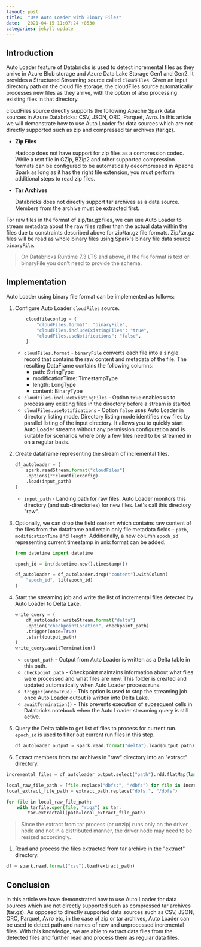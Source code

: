 ```yaml
---
layout: post
title:  "Use Auto Loader with Binary Files"
date:   2021-04-15 11:07:24 +0530
categories: jekyll update
---
```


## Introduction

Auto Loader feature of Databricks is used to detect incremental files as they arrive in Azure Blob storage and Azure Data Lake Storage Gen1 and Gen2. It provides a Structured Streaming source called `cloudFiles`. Given an input directory path on the cloud file storage, the cloudFiles source automatically processes new files as they arrive, with the option of also processing existing files in that directory.

cloudFiles source directly supports the following Apache Spark data sources in Azure Databricks: CSV, JSON, ORC, Parquet, Avro.
In this article we will demonstrate how to use Auto Loader for data sources which are not directly supported such as zip and compressed tar archives (tar.gz).

- **Zip Files**

    Hadoop does not have support for zip files as a compression codec. While a text file in GZip, BZip2 and other supported compression formats can be configured to be automatically decompressed in Apache Spark as long as it has the right file extension, you must perform additional steps to read zip files.

- **Tar Archives**

    Databricks does not directly support tar archives as a data source. Members from the archive must be extracted first.

For raw files in the format of zip/tar.gz files, we can use Auto Loader to stream metadata about the raw files rather than the actual data within the files due to constraints described above for zip/tar.gz file formats. Zip/tar.gz files will be read as whole binary files using Spark's binary file data source `binaryFile`.

> On Databricks Runtime 7.3 LTS and above, if the file format is text or binaryFile you don’t need to provide the schema.

## Implementation

Auto Loader using binary file format can be implemented as follows:

1. Configure Auto Loader `cloudFiles` source.

    ```python
        cloudfileconfig = {
            "cloudFiles.format": "binaryFile",
            "cloudFiles.includeExistingFiles": "true",
            "cloudFiles.useNotifications": "false",
        }
    ```

    - `cloudFiles.format` - `binaryFile` converts each file into a single record that contains the raw content and metadata of the file. The resulting DataFrame contains the following columns:
        - path: StringType
        - modificationTime: TimestampType
        - length: LongType
        - content: BinaryType
    - `cloudFiles.includeExistingFiles` - Option `true` enables us to process any existing files in the directory before a stream is started.
    - `cloudFiles.useNotifications` - Option `false` uses Auto Loader in directory listing mode. Directory listing mode identifies new files by parallel listing of the input directory. It allows you to quickly start Auto Loader streams without any permission configuration and is suitable for scenarios where only a few files need to be streamed in on a regular basis.

1. Create dataframe representing the stream of incremental files.

    ```python
    df_autoloader = (
        spark.readStream.format("cloudFiles")
        .options(**cloudfileconfig)
        .load(input_path)
    )
    ```

    - `input_path` - Landing path for raw files. Auto Loader monitors this directory (and sub-directories) for new files. Let's call this directory "raw".

1. Optionally, we can drop the field `content` which contains raw content of the files from the dataframe and retain only file metadata fields - `path`, `modificationTime` and `length`. Additionally, a new column `epoch_id` representing current timestamp in unix format can be added.

    ```python
    from datetime import datetime

    epoch_id = int(datetime.now().timestamp())

    df_autoloader = df_autoloader.drop("content").withColumn(
        "epoch_id", lit(epoch_id)
    )
    ```

1. Start the streaming job and write the list of incremental files detected by Auto Loader to Delta Lake.

    ```python
    write_query = (
        df_autoloader.writeStream.format("delta")
        .option("checkpointLocation", checkpoint_path)
        .trigger(once=True)
        .start(output_path)
    )
    write_query.awaitTermination()
    ```

    - `output_path` - Output from Auto Loader is written as a Delta table in this path.
    - `checkpoint_path` - Checkpoint maintains information about what files were processed and what files are new. This folder is created and updated automatically when Auto Loader process runs.
    - `trigger(once=True)` - This option is used to stop the streaming job once Auto Loader output is written into Delta Lake.
    - `awaitTermination()` - This prevents execution of subsequent cells in Databricks notebook when the Auto Loader streaming query is still active.

1. Query the Delta table to get list of files to process for current run. `epoch_id` is used to filter out current run files in this step.

    ```python
    df_autoloader_output = spark.read.format("delta").load(output_path).filter(epoch_id == epoch_id)
    ```

1. Extract members from tar archives in "raw" directory into an "extract" directory.

```python
incremental_files = df_autoloader_output.select("path").rdd.flatMap(lambda x: x).collect()

local_raw_file_path = [file.replace("dbfs:", "/dbfs") for file in incremental_files]
local_extract_file_path = extract_path.replace("dbfs:", "/dbfs")

for file in local_raw_file_path:
    with tarfile.open(file, "r:gz") as tar:
        tar.extractall(path=local_extract_file_path)
```

> Since the extract from tar process (or unzip) runs only on the driver node and not in a distributed manner, the driver node may need to be resized accordingly.

1. Read and process the files extracted from tar archive in the "extract" directory.

```python
df = spark.read.format("csv").load(extract_path)
```

## Conclusion

In this article we have demonstrated how to use Auto Loader for data sources which are not directly supported such as compressed tar archives (tar.gz). As opposed to directly supported data sources such as CSV, JSON, ORC, Parquet, Avro etc, in the case of zip or tar archives, Auto Loader can be used to detect path and names of new and unprocessed incremental files. With this knowledge, we are able to extract data files from the detected files and further read and process them as regular data files.
